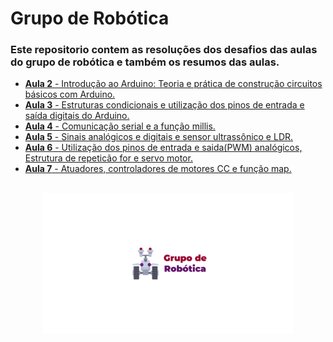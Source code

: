 <h1>Grupo de Robótica</h1></div>

<h3>Este repositorio contem as resoluções dos desafios das aulas do grupo de robótica e também os resumos das aulas.</h3>

<ul>
    <li><a href="https://github.com/RAS-UFPB/Grupo-de-Robotica/tree/main/Aula%202"><b>Aula 2</b> - Introdução ao Arduino: Teoria e prática de construção circuitos básicos com Arduino.</a></li>
    <li><a href=""><b>Aula 3</b> - Estruturas condicionais e utilização dos pinos de entrada e saída digitais do Arduino.</a></li>
    <li><a href=""><b>Aula 4</b> - Comunicação serial e a função millis.</a></li>
    <li><a href=""><b>Aula 5</b> - Sinais analógicos e digitais e sensor ultrassônico e LDR.</a></li>
    <li><a href=""><b>Aula 6</b> - Utilização dos pinos de entrada e saida(PWM) analógicos, Estrutura de repeticão for e servo motor.</a></li>
    <li><a href=""><b>Aula 7</b> - Atuadores, controladores de motores CC e função map.</a></li>
</ul>

<br>

<div align="center">
    <img src="https://github.com/RAS-UFPB/.github/blob/main/profile/imagens/GDR%20v2.png" alt="" width="400px">
</div>
